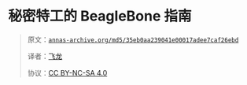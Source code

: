 # 秘密特工的 BeagleBone 指南

> 原文：[`annas-archive.org/md5/35eb0aa239041e00017adee7caf26ebd`](https://annas-archive.org/md5/35eb0aa239041e00017adee7caf26ebd)
> 
> 译者：[飞龙](https://github.com/wizardforcel)
> 
> 协议：[CC BY-NC-SA 4.0](http://creativecommons.org/licenses/by-nc-sa/4.0/)